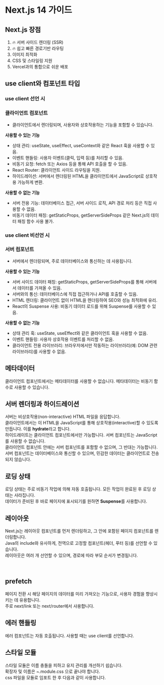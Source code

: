 # Next.js 14 가이드

## Next.js 장점

1. 🔥 서버 사이드 렌더링 (SSR)
2. 🔥 쉽고 빠른 경로기반 라우팅
3. 이미지 최적화
4. CSS 및 스타일링 지원
5. Vercel과의 통합으로 쉬운 배포

## use client와 컴포넌트 타입

### use client 선언 시

### 클라이언트 컴포넌트
- 클라이언트에서 렌더링되며, 사용자와 상호작용하는 기능을 포함할 수 있습니다.
  
**사용할 수 있는 기능**  
- 상태 관리: useState, useEffect, useContext와 같은 React 훅을 사용할 수 있음.  
- 이벤트 핸들링: 사용자 이벤트(클릭, 입력 등)를 처리할 수 있음.  
- 비동기 요청: fetch 또는 Axios 등을 통해 API 호출을 할 수 있음.  
- React Router: 클라이언트 사이드 라우팅을 지원.  
- 하이드레이션: 서버에서 렌더링된 HTML을 클라이언트에서 JavaScript로 상호작용 가능하게 변환.
  
**사용할 수 없는 기능**  
- 서버 전용 기능: 데이터베이스 접근, 서버 사이드 로직, API 경로 처리 등은 직접 사용할 수 없음.  
- 비동기 데이터 패칭: getStaticProps, getServerSideProps 같은 Next.js의 데이터 패칭 함수 사용 불가.

### use client 비선언 시

### 서버 컴포넌트
- 서버에서 렌더링되며, 주로 데이터베이스와 통신하는 데 사용됩니다.
  
**사용할 수 있는 기능**  
- 서버 사이드 데이터 패칭: getStaticProps, getServerSideProps를 통해 서버에서 데이터를 가져올 수 있음.  
- 서버와의 통신: 데이터베이스에 직접 접근하거나 API를 호출할 수 있음.  
- HTML 렌더링: 클라이언트 없이 HTML을 렌더링하여 SEO와 성능 최적화에 유리.  
- React의 Suspense 사용: 비동기 데이터 로드를 위해 Suspense를 사용할 수 있음.
  
**사용할 수 없는 기능**  
- 상태 관리 훅: useState, useEffect와 같은 클라이언트 훅을 사용할 수 없음.  
- 이벤트 핸들링: 사용자 상호작용 이벤트를 처리할 수 없음.  
- 클라이언트 전용 라이브러리: 브라우저에서만 작동하는 라이브러리(예: DOM 관련 라이브러리)를 사용할 수 없음.

## 메타데이터

클라이언트 컴포넌트에서는 메타데이터를 사용할 수 없습니다.
메타데이터는 비동기 함수로 사용할 수 있습니다.

## 서버 렌더링과 하이드레이션

서버는 비상호작용(non-interactive) HTML 파일을 응답합니다.  
클라이언트에서는 이 HTML을 JavaScript를 통해 상호작용(interactive)할 수 있도록 만듭니다. 이를 **hydrate**라고 합니다.  
하이드레이트는 클라이언트 컴포넌트에서만 가능합니다. 서버 컴포넌트는 JavaScript를 사용할 수 없습니다.  
클라이언트 컴포넌트 안에는 서버 컴포넌트를 포함할 수 없으며, 그 반대는 가능합니다.  
서버 컴포넌트는 데이터베이스와 통신할 수 있으며, 민감한 데이터는 클라이언트로 전송되지 않습니다.

## 로딩 상태

로딩 상태는 주로 비동기 작업에 의해 자동 호출됩니다. 모든 작업이 완료된 후 로딩 상태는 사라집니다.  
데이터가 준비된 후 바로 페이지에 표시되기를 원하면 **Suspense**를 사용합니다.

## 레이아웃

Next.js는 레이아웃 컴포넌트를 먼저 렌더링하고, 그 안에 포함된 페이지 컴포넌트를 렌더링합니다.  
Java의 include와 유사하게, 전역으로 고정할 컴포넌트(헤더, 푸터 등)를 선언할 수 있습니다.  
레이아웃은 여러 개 선언할 수 있으며, 경로에 따라 부모 순서가 변경됩니다.  
<Layout>  
 <YourPages />  
</Layout>

## prefetch     
페이지 전환 시 해당 페이지의 데이터를 미리 가져오는 기능으로, 사용자 경험을 향상시키는 데 유용합니다.      
주로 next/link 또는 next/router에서 사용합니다.      

## 에러 핸들링

에러 컴포넌트는 자동 호출됩니다. 사용할 때는 use client를 선언합니다.

## 스타일 모듈

스타일 모듈은 이름 충돌을 피하고 유지 관리를 개선하기 쉽습니다.  
확장자 및 이름은 ~.module.css 으로 끝나야 합니다.  
css 파일을 모듈로 임포트 한 후 다음과 같이 사용합니다. <nav className={styles.nav}>



